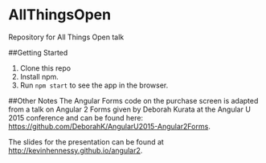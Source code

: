 # AllThingsOpen
Repository for All Things Open talk

##Getting Started

1. Clone this repo
2. Install npm.
3. Run `npm start` to see the app in the browser.

##Other Notes
The Angular Forms code on the purchase screen is adapted from a talk on Angular 2 Forms given by Deborah Kurata at the Angular U 2015 conference and can be found here: https://github.com/DeborahK/AngularU2015-Angular2Forms.

The slides for the presentation can be found at http://kevinhennessy.github.io/angular2.
